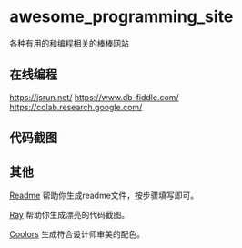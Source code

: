 # awesome_programming_site
各种有用的和编程相关的棒棒网站



## 在线编程
https://jsrun.net/
https://www.db-fiddle.com/
https://colab.research.google.com/


## 代码截图


## 其他
[Readme](https://readme.so/"") 帮助你生成readme文件，按步骤填写即可。

[Ray](https://ray.so/) 帮助你生成漂亮的代码截图。

[Coolors](https://coolors.co/) 生成符合设计师审美的配色。
